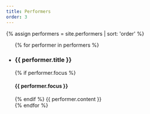 ```yaml
---
title: Performers
order: 3
---
```

[comment]: <> (Do NOT edit.)
{% assign performers = site.performers | sort: 'order' %}
<ul class="performers">
{% for performer in performers %}
  <li>
  <h3>{{ performer.title }}</h3>
  {% if performer.focus %}
  <h4>{{ performer.focus }}</h4>
  {% endif %}
  {{ performer.content }}
  </li>
{% endfor %}
</ul>
